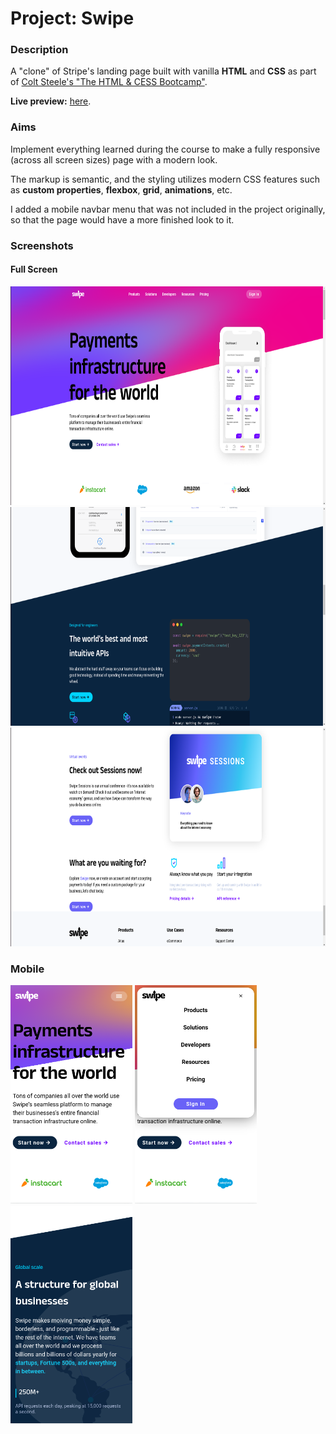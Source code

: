 # Project: Swipe

### Description

A "clone" of Stripe's landing page built with vanilla **HTML** and **CSS** as part of [Colt Steele's "The HTML & CESS Bootcamp"](https://www.udemy.com/course/html-and-css-bootcamp/).

**Live preview:** [here](https://antikun.github.io/swipe-project/).

### Aims
Implement everything learned during the course to make a fully responsive (across all screen sizes) page with a modern look.

The markup is semantic, and the styling utilizes modern CSS features such as **custom properties**, **flexbox**, **grid**, **animations**, etc.

I added a mobile navbar menu that was not included in the project originally, so that the page would have a more finished look to it. 

### Screenshots

#### Full Screen

<img src="/screenshots/swipe-hero-full.png" width="auto" height="350px">  <img src="/screenshots/swipe-stripes.png" width="auto%" height="350px"> <img src="/screenshots/swipe-sessions.png" width="auto%" height="350px">

### Mobile

<img src="/screenshots/Swipe-hero-mobile.png" width="auto%" height="350px">     <img src="/screenshots/swipe-mobile-nav-menu.png" width="auto%" height="350px">     <img src="/screenshots/swipe-global-mobile.png" width="auto%" height="350px">

